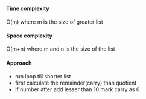 #### Time complexity
O(m) where m is the size of greater list
​
#### Space complexity
O(m+n) where m and n is the size of the list
​
#### Approach
* run loop till shorter list
* first calculate the remainder(carry) than quotient
* if number after add lesser than 10 mark carry as 0
​
